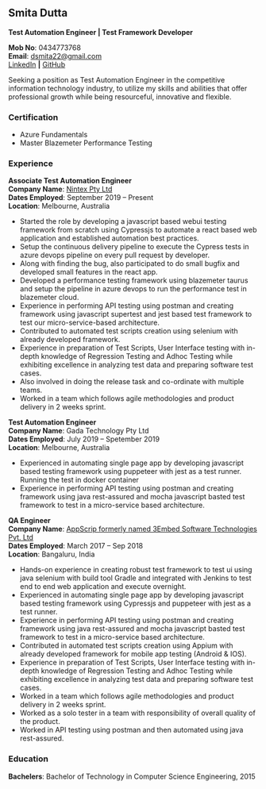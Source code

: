 ## Smita Dutta  
**Test Automation Engineer | Test Framework Developer**

**Mob No**: 0434773768  
**Email**: dsmita22@gmail.com  
[LinkedIn](www.linkedin.com/in/smitadutta) **|**
[GitHub](https://github.com/dsmita22)  

Seeking a position as Test Automation Engineer in the competitive information technology industry, to utilize my skills and abilities that offer professional growth while being resourceful, innovative and flexible.

### **Certification**
- Azure Fundamentals
- Master Blazemeter Performance Testing
 
### **Experience**

**Associate Test Automation Engineer**  
**Company Name**: [Nintex Pty Ltd](https://www.nintex.com/)     
**Dates Employed**: September 2019 – Present  
**Location**: Melbourne, Australia  
- Started the role by developing a javascript based webui testing framework from scratch using Cypressjs to automate a react based web application and established automation best practices.
- Setup the continuous delivery pipeline to execute the Cypress tests in azure devops pipeline on every pull request by developer.  
- Along with finding the bug, also participated to do small bugfix and developed small features in the react app. 
- Developed a performance testing framework using blazemeter taurus and setup the pipeline in azure devops to run the performance test in blazemeter cloud. 
- Experience in performing API testing using postman and creating framework using javascript supertest and jest based test framework to test our micro-service-based architecture. 
- Contributed to automated test scripts creation using selenium with already developed framework. 
- Experience in preparation of Test Scripts, User Interface testing with in-depth knowledge of Regression Testing and Adhoc Testing while exhibiting excellence in analyzing test data and preparing software test cases. 
- Also involved in doing the release task and co-ordinate with multiple teams. 
- Worked in a team which follows agile methodologies and product delivery in 2 weeks sprint.

**Test Automation Engineer**  
**Company Name**: Gada Technology Pty Ltd  
**Dates Employed**: July 2019 – Spetember 2019  
**Location**: Melbourne, Australia  
- Experienced in automating single page app by developing javascript based testing framework using puppeteer with jest as a test runner. Running the test in docker container 
- Experience in performing API testing using postman and creating framework using java rest-assured and mocha javascript basted test framework to test in a micro-service based architecture.

**QA Engineer**  
**Company Name**: [AppScrip formerly named 3Embed Software Technologies Pvt. Ltd](https://www.appscrip.com/)  
**Dates Employed**: March 2017 – Sep 2018  
**Location**: Bangaluru, India  
- Hands-on experience in creating robust test framework to test ui using java selenium with build tool Gradle and integrated with Jenkins to test end to end web application and execute overnight.
- Experienced in automating single page app by developing javascript based testing framework using Cypressjs and puppeteer with jest as a test runner.
- Experience in performing API testing using postman and creating framework using java rest-assured and mocha javascript basted test framework to test in a micro-service based architecture.
- Contributed in automated test scripts creation using Appium with already developed framework for mobile app testing (Android & IOS).
- Experience in preparation of Test Scripts, User Interface testing with in-depth knowledge of Regression Testing and Adhoc Testing while exhibiting excellence in analyzing test data and preparing software test cases.
- Worked in a team which follows agile methodologies and product delivery in 2 weeks sprint.
- Worked as a solo tester in a team with responsibility of overall quality of the product.
- Worked in API testing using postman and then automated using java rest-assured.

### **Education**
**Bachelers**: Bachelor of Technology in Computer Science Engineering, 2015
